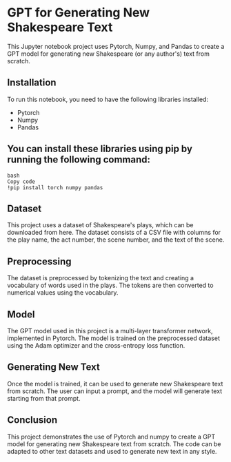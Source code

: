 # GPT for Generating New Shakespeare Text
This Jupyter notebook project uses Pytorch, Numpy, and Pandas to create a GPT model for generating new Shakespeare (or any author's) text from scratch.

## Installation
To run this notebook, you need to have the following libraries installed:

- Pytorch
- Numpy
- Pandas

## You can install these libraries using pip by running the following command:
```
bash
Copy code
!pip install torch numpy pandas 
```
## Dataset
This project uses a dataset of Shakespeare's plays, which can be downloaded from here. The dataset consists of a CSV file with columns for the play name, the act number, the scene number, and the text of the scene.

## Preprocessing
The dataset is preprocessed by tokenizing the text and creating a vocabulary of words used in the plays. The tokens are then converted to numerical values using the vocabulary.

## Model
The GPT model used in this project is a multi-layer transformer network, implemented in Pytorch. The model is trained on the preprocessed dataset using the Adam optimizer and the cross-entropy loss function.

## Generating New Text
Once the model is trained, it can be used to generate new Shakespeare text from scratch. The user can input a prompt, and the model will generate text starting from that prompt.

## Conclusion
This project demonstrates the use of Pytorch and numpy to create a GPT model for generating new Shakespeare text from scratch. The code can be adapted to other text datasets and used to generate new text in any style.

